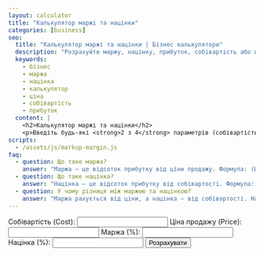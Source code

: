```yaml
---
layout: calculator
title: "Калькулятор маржі та націнки"
categories: [business]
seo:
  title: "Калькулятор маржі та націнки | Бізнес калькулятори"
  description: "Розрахуйте маржу, націнку, прибуток, собівартість або ціну продажу, ввівши будь-які два параметри."
  keywords:
    - бізнес
    - маржа
    - націнка
    - калькулятор
    - ціна
    - собівартість
    - прибуток
  content: |
    <h2>Калькулятор маржі та націнки</h2>
    <p>Введіть будь-які <strong>2 з 4</strong> параметрів (собівартість, ціна продажу, маржа, націнка) — калькулятор обчислить решту автоматично.</p>
scripts:
  - /assets/js/markup-margin.js
faq:
  - question: Що таке маржа?
    answer: "Маржа — це відсоток прибутку від ціни продажу. Формула: (Ціна - Собівартість) / Ціна × 100%."
  - question: Що таке націнка?
    answer: "Націнка — це відсоток прибутку від собівартості. Формула: (Ціна - Собівартість) / Собівартість × 100%."
  - question: У чому різниця між маржею та націнкою?
    answer: "Маржа рахується від ціни, а націнка — від собівартості. Наприклад, маржа 20% відповідає націнці 25%."
---
```


<form id="markup-margin-form" autocomplete="off">
  <label>
    Собівартість (Cost):
    <input type="number" id="cost" step="any" min="0">
  </label>
  <label>
    Ціна продажу (Price):
    <input type="number" id="price" step="any" min="0">
  </label>
  <label>
    Маржа (%):
    <input type="number" id="margin" step="any" min="0" max="100">
  </label>
  <label>
    Націнка (%):
    <input type="number" id="markup" step="any" min="0">
  </label>
  <button type="submit">Розрахувати</button>
</form>

<div id="markup-margin-result" class="result"></div>
